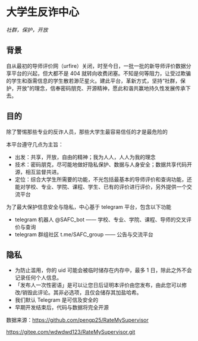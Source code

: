 # 大学生反诈中心

*社群，保护，开放*

## 背景

自从最初的导师评价网（urfire）关闭，时至今日，一批一批的新导师评价数据分享平台的兴起，但大都不是 404 就转向收费闭塞。不知是何等阻力，让受过欺骗的学生和亟需信息的学生散若渺茫星火。建此平台，革新方式，坚持“社群，保护，开放”的理念，信奉密码朋克、开源精神，愿此和谐共赢地持久性发展传承下去。

## 目的

除了警惕那些专业的反诈人员，那些大学生最容易信任的才是最危险的

本平台遵守几点为主旨：

* 出发：共享，开放，自由的精神；我为人人，人人为我的理念
* 技术：密码朋克，尽可能地做好隐私保护、数据与人身安全；数据共享代码开源，相互监督共进。
* 定位：综合大学生所需要的功能，不光包括最基本的导师评价和查询功能，还能对学校、专业、学院、课程、学生、已有的评价进行评价，另外提供一个交流平台

为了最大保护信息安全与隐私，中心基于 telegram 平台，包含以下功能

* telegram 机器人 @SAFC_bot —— 学校、专业、学院、课程、导师的交叉评价与查询
* telegram 群组社区 t.me/SAFC_group —— 公告与交流平台

## 隐私

- 为防止滥用，你的 uid 可能会被临时储存在内存中，最多 1 日，除此之外不会记录任何个人信息。
- 「发布人一次性密语」是可以让您日后证明本评价由您发布，由此您可以修改/销毁此评论。其非必选项，且仅会储存其加盐哈希。
- 我们默认 Telegram 是可信及安全的
- 早期开发结束后，代码与数据将完全开源


数据来源：https://github.com/pengp25/RateMySupervisor

https://gitee.com/wdwdwd123/RateMySupervisor.git

